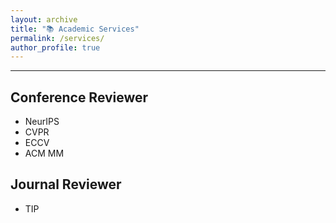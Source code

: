 ```yaml
---
layout: archive
title: "📚 Academic Services"
permalink: /services/
author_profile: true
---
```

<hr>

## Conference Reviewer
<ul>
    <li>NeurIPS</li>
    <li>CVPR</li>
    <li>ECCV</li>
    <li>ACM MM</li>
</ul>


## Journal Reviewer
<ul>
    <li>TIP</li>
</ul>
